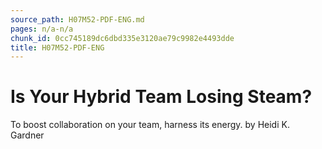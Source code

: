 ```yaml
---
source_path: H07M52-PDF-ENG.md
pages: n/a-n/a
chunk_id: 0cc745189dc6dbd335e3120ae79c9982e4493dde
title: H07M52-PDF-ENG
---
```

# Is Your Hybrid Team Losing Steam?

To boost collaboration on your team, harness its energy. by Heidi K. Gardner
